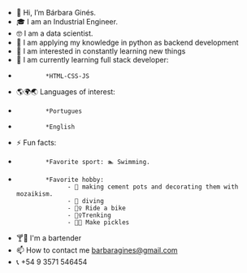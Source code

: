 - 👋 Hi, I’m Bárbara Ginés.
- 🎓 I am an Industrial Engineer.
- 🤓 I am a data scientist.
- 🤝 I am applying my knowledge in python as backend development
- 👀 I am interested in constantly learning new things
- 🌱 I am currently learning full stack developer:
-             *HTML-CSS-JS
- 🌎🌍🌏 Languages of interest:
-             *Portugues
-             *English
- ⚡ Fun facts:
-             *Favorite sport: 🏊 Swimming.
-             *Favorite hobby: 
                    - 🎨 making cement pots and decorating them with mozaikism.
                    - 🤿 diving
                    - 🚴‍♀️ Ride a bike
                    - 🏃‍♀️Trenking
                    - 👩‍🍳 Make pickles
                    

-  🍸🍹 I'm a bartender
- 📫 How to contact me barbaragines@gmail.com
- 📞 +54 9 3571 546454

<!---
barbaragines/barbaragines is a ✨ special ✨ repository because its `README.md` (this file) appears on your GitHub profile.
You can click the Preview link to take a look at your changes.
--->

